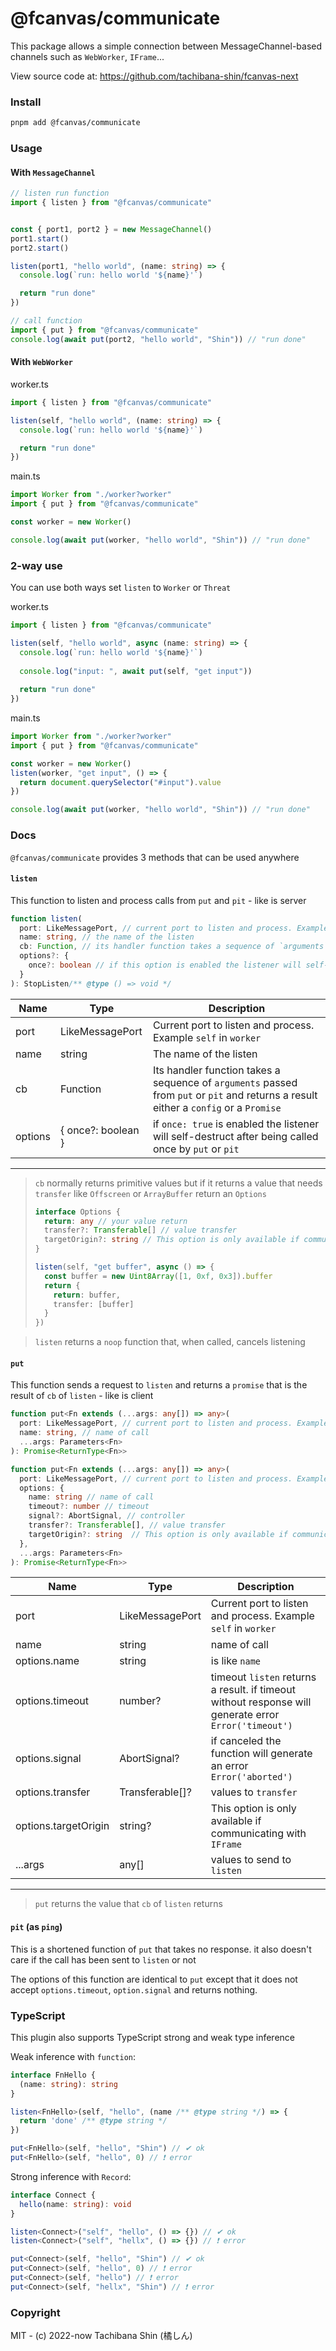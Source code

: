 # @fcanvas/communicate

This package allows a simple connection between MessageChannel-based channels such as `WebWorker`, `IFrame`...

View source code at: https://github.com/tachibana-shin/fcanvas-next

### Install
```bash
pnpm add @fcanvas/communicate
```

### Usage

#### With `MessageChannel`
```ts
// listen run function 
import { listen } from "@fcanvas/communicate"


const { port1, port2 } = new MessageChannel()
port1.start()
port2.start()

listen(port1, "hello world", (name: string) => {
  console.log(`run: hello world '${name}'`)

  return "run done"
})

// call function
import { put } from "@fcanvas/communicate"
console.log(await put(port2, "hello world", "Shin")) // "run done"
```
#### With `WebWorker`

worker.ts
```ts
import { listen } from "@fcanvas/communicate"

listen(self, "hello world", (name: string) => {
  console.log(`run: hello world '${name}'`)

  return "run done"
})
```
main.ts
```ts
import Worker from "./worker?worker"
import { put } from "@fcanvas/communicate"

const worker = new Worker()

console.log(await put(worker, "hello world", "Shin")) // "run done"
```

### 2-way use
You can use both ways set `listen` to `Worker` or `Threat`

worker.ts
```ts
import { listen } from "@fcanvas/communicate"

listen(self, "hello world", async (name: string) => {
  console.log(`run: hello world '${name}'`)
  
  console.log("input: ", await put(self, "get input"))
  
  return "run done"
})
```

main.ts
```ts
import Worker from "./worker?worker"
import { put } from "@fcanvas/communicate"

const worker = new Worker()
listen(worker, "get input", () => {
  return document.querySelector("#input").value
})

console.log(await put(worker, "hello world", "Shin")) // "run done"


```


### Docs
`@fcanvas/communicate` provides 3 methods that can be used anywhere

#### `listen`
This function to listen and process calls from `put` and `pit` - like is server
```typescript
function listen(
  port: LikeMessagePort, // current port to listen and process. Example `self` in `worker`
  name: string, // the name of the listen
  cb: Function, // its handler function takes a sequence of `arguments` passed from `put` or `pit` and returns a result either a `config` or a `promise`
  options?: {
    once?: boolean // if this option is enabled the listener will self-destruct after being called once by `put` or `pit`
  }
): StopListen/** @type () => void */
```
| Name | Type | Description |
| --- | --- | --- |
| port | LikeMessagePort | Current port to listen and process. Example `self` in `worker` |
| name | string | The name of the listen |
| cb | Function | Its handler function takes a sequence of `arguments` passed from `put` or `pit` and returns a result either a `config` or a `Promise`
| options | { once?: boolean } | if `once: true` is enabled the listener will self-destruct after being called once by `put` or `pit`
------------------------------------
> `cb` normally returns primitive values ​​but if it returns a value that needs `transfer` like `Offscreen` or `ArrayBuffer` return an `Options`
> ```ts
> interface Options {
>   return: any // your value return
>   transfer?: Transferable[] // value transfer
>   targetOrigin?: string // This option is only available if communicating with `IFrame`
> }
> ```
>```ts
> listen(self, "get buffer", async () => {
>   const buffer = new Uint8Array([1, 0xf, 0x3]).buffer
>   return {
>     return: buffer,
>     transfer: [buffer]
>   }
> })
> ```

> `listen` returns a `noop` ​​function that, when called, cancels listening

#### `put`
This function sends a request to `listen` and returns a `promise` that is the result of `cb` of `listen` - 
like is client
```ts
function put<Fn extends (...args: any[]) => any>(
  port: LikeMessagePort, // current port to listen and process. Example `self` in `worker`
  name: string, // name of call
  ...args: Parameters<Fn>
): Promise<ReturnType<Fn>>

function put<Fn extends (...args: any[]) => any>(
  port: LikeMessagePort, // current port to listen and process. Example `self` in `worker`
  options: {
    name: string // name of call
    timeout?: number // timeout
    signal?: AbortSignal, // controller
    transfer?: Transferable[], // value transfer
    targetOrigin?: string  // This option is only available if communicating with `IFrame`
  },
  ...args: Parameters<Fn>
): Promise<ReturnType<Fn>>
```

| Name | Type | Description |
| --- | --- | ---- |
| port | LikeMessagePort | Current port to listen and process. Example `self` in `worker` |
| name | string | name of call |
| options.name | string | is like `name`
| options.timeout | number? | timeout `listen` returns a result. if timeout without response will generate error `Error('timeout')` |
| options.signal | AbortSignal? | if canceled the function will generate an error `Error('aborted')` |
| options.transfer | Transferable[]? | values ​​to `transfer` |
| options.targetOrigin | string? | This option is only available if communicating with `IFrame` |
| ...args | any[] | values ​​to send to `listen` |
----------------
> `put` returns the value that `cb` of `listen` returns

#### `pit` (as `ping`)
This is a shortened function of `put` that takes no response. it also doesn't care if the call has been sent to `listen` or not

The options of this function are identical to `put` except that it does not accept `options.timeout`, `option.signal` and returns nothing.

### TypeScript
This plugin also supports TypeScript strong and weak type inference

Weak inference with `function`:
```typescript
interface FnHello {
  (name: string): string
}

listen<FnHello>(self, "hello", (name /** @type string */) => {
  return 'done' /** @type string */
})

put<FnHello>(self, "hello", "Shin") // ✔ ok
put<FnHello>(self, "hello", 0) // ❗ error
```

Strong inference with `Record`:
```typescript
interface Connect {
  hello(name: string): void
}

listen<Connect>("self", "hello", () => {}) // ✔ ok
listen<Connect>("self", "hellx", () => {}) // ❗ error

put<Connect>(self, "hello", "Shin") // ✔ ok
put<Connect>(self, "hello", 0) // ❗ error
put<Connect>(self, "hello") // ❗ error
put<Connect>(self, "hellx", "Shin") // ❗ error
```


### Copyright
MIT - (c) 2022-now Tachibana Shin (橘しん)

